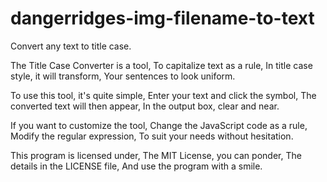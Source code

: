 # dangerridges-img-filename-to-text
Convert any text to title case.

The Title Case Converter is a tool,
To capitalize text as a rule,
In title case style, it will transform,
Your sentences to look uniform.

To use this tool, it's quite simple,
Enter your text and click the symbol,
The converted text will then appear,
In the output box, clear and near.

If you want to customize the tool,
Change the JavaScript code as a rule,
Modify the regular expression,
To suit your needs without hesitation.

This program is licensed under,
The MIT License, you can ponder,
The details in the LICENSE file,
And use the program with a smile.
